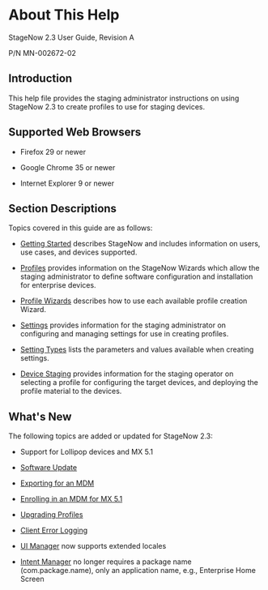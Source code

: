 # About This Help

StageNow 2.3 User Guide, Revision A

P/N MN-002672-02

## Introduction
This help file provides the staging administrator instructions on using StageNow 2.3 to create profiles to use for staging devices.

## Supported Web Browsers

* Firefox 29 or newer

* Google Chrome 35 or newer 

* Internet Explorer 9 or newer

## Section Descriptions
Topics covered in this guide are as follows:

* [Getting Started](../gettingstarted) describes StageNow and includes information on users, use cases, and devices supported.

* [Profiles](../stagingprofiles) provides information on the StageNow Wizards which allow the staging administrator to define software configuration and installation for enterprise devices.

* [Profile Wizards](../ProfileWizards) describes how to use each available profile creation Wizard.

* [Settings](../settingconfig) provides information for the staging administrator on configuring and managing settings for use in creating profiles.

* [Setting Types](../CSPreference) lists the parameters and values available when creating settings.

* [Device Staging](../stageclient) provides information for the staging operator on selecting a profile for configuring the target devices, and deploying the profile material to the devices.

## What's New
The following topics are added or updated for StageNow 2.3:

* Support for Lollipop devices and MX 5.1

* [Software Update](../gettingstarted?Software%20Update)

* [Exporting for an MDM](../stagingprofiles?Exporting%20Staging%20Profiles)

* [Enrolling in an MDM for MX 5.1](../Profiles/enrollmdm?Enrolling%20in%20an%20MDM%20for%20MX%20Version%205.1)

* [Upgrading Profiles](../stagingprofiles?Upgrading%20Profiles)

* [Client Error Logging](../stageclient?StageNow%20Client%20Menu)

* [UI Manager](../csp/ui) now supports extended locales

* [Intent Manager](../csp/intent) no longer requires a package name (com.package.name), only an application name, e.g., Enterprise Home Screen